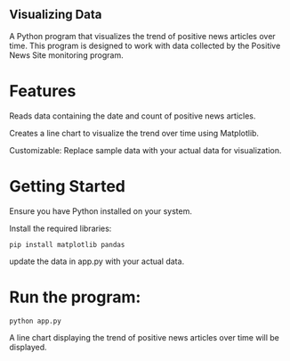 ## Visualizing Data
A Python program that visualizes the trend of positive news articles over time. This program is designed to work with data collected by the Positive News Site monitoring program.

# Features
Reads data containing the date and count of positive news articles.

Creates a line chart to visualize the trend over time using Matplotlib.

Customizable: Replace sample data with your actual data for visualization.

# Getting Started
Ensure you have Python installed on your system.

Install the required libraries:

`pip install matplotlib pandas`

update the data in app.py with your actual data.

# Run the program:

`python app.py`

A line chart displaying the trend of positive news articles over time will be displayed.